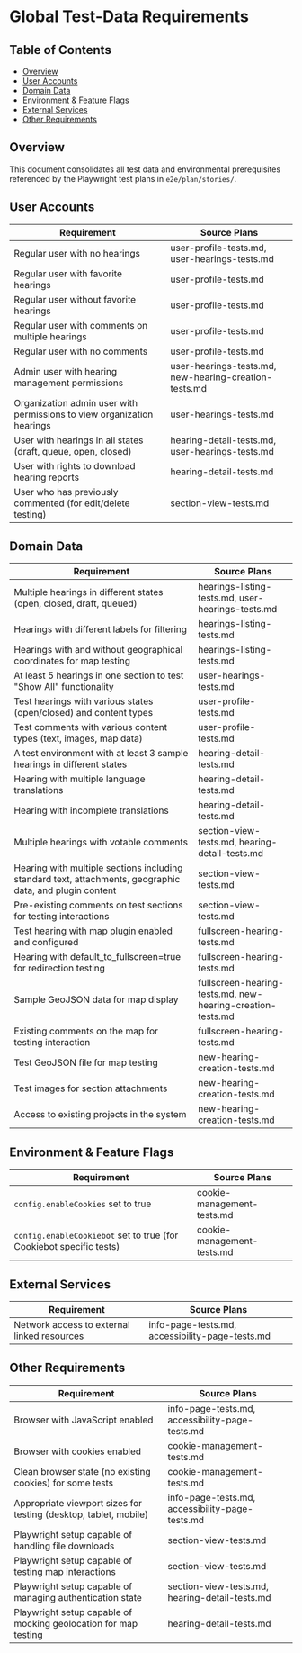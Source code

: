 # Global Test-Data Requirements
## Table of Contents
- [Overview](#overview)
- [User Accounts](#user-accounts)
- [Domain Data](#domain-data)
- [Environment & Feature Flags](#environment--feature-flags)
- [External Services](#external-services)
- [Other Requirements](#other-requirements)

## Overview
This document consolidates all test data and environmental prerequisites referenced by the Playwright test plans in `e2e/plan/stories/`.

## User Accounts
| Requirement | Source Plans |
|----|-----|
| Regular user with no hearings | user-profile-tests.md, user-hearings-tests.md |
| Regular user with favorite hearings | user-profile-tests.md |
| Regular user without favorite hearings | user-profile-tests.md |
| Regular user with comments on multiple hearings | user-profile-tests.md |
| Regular user with no comments | user-profile-tests.md |
| Admin user with hearing management permissions | user-hearings-tests.md, new-hearing-creation-tests.md |
| Organization admin user with permissions to view organization hearings | user-hearings-tests.md |
| User with hearings in all states (draft, queue, open, closed) | hearing-detail-tests.md, user-hearings-tests.md |
| User with rights to download hearing reports | hearing-detail-tests.md |
| User who has previously commented (for edit/delete testing) | section-view-tests.md |

## Domain Data
| Requirement | Source Plans |
|----|-----|
| Multiple hearings in different states (open, closed, draft, queued) | hearings-listing-tests.md, user-hearings-tests.md |
| Hearings with different labels for filtering | hearings-listing-tests.md |
| Hearings with and without geographical coordinates for map testing | hearings-listing-tests.md |
| At least 5 hearings in one section to test "Show All" functionality | user-hearings-tests.md |
| Test hearings with various states (open/closed) and content types | user-profile-tests.md |
| Test comments with various content types (text, images, map data) | user-profile-tests.md |
| A test environment with at least 3 sample hearings in different states | hearing-detail-tests.md |
| Hearing with multiple language translations | hearing-detail-tests.md |
| Hearing with incomplete translations | hearing-detail-tests.md |
| Multiple hearings with votable comments | section-view-tests.md, hearing-detail-tests.md |
| Hearing with multiple sections including standard text, attachments, geographic data, and plugin content | section-view-tests.md |
| Pre-existing comments on test sections for testing interactions | section-view-tests.md |
| Test hearing with map plugin enabled and configured | fullscreen-hearing-tests.md |
| Hearing with default_to_fullscreen=true for redirection testing | fullscreen-hearing-tests.md |
| Sample GeoJSON data for map display | fullscreen-hearing-tests.md, new-hearing-creation-tests.md |
| Existing comments on the map for testing interaction | fullscreen-hearing-tests.md |
| Test GeoJSON file for map testing | new-hearing-creation-tests.md |
| Test images for section attachments | new-hearing-creation-tests.md |
| Access to existing projects in the system | new-hearing-creation-tests.md |

## Environment & Feature Flags
| Requirement | Source Plans |
|----|-----|
| `config.enableCookies` set to true | cookie-management-tests.md |
| `config.enableCookiebot` set to true (for Cookiebot specific tests) | cookie-management-tests.md |

## External Services
| Requirement | Source Plans |
|----|-----|
| Network access to external linked resources | info-page-tests.md, accessibility-page-tests.md |

## Other Requirements
| Requirement | Source Plans |
|----|-----|
| Browser with JavaScript enabled | info-page-tests.md, accessibility-page-tests.md |
| Browser with cookies enabled | cookie-management-tests.md |
| Clean browser state (no existing cookies) for some tests | cookie-management-tests.md |
| Appropriate viewport sizes for testing (desktop, tablet, mobile) | info-page-tests.md, accessibility-page-tests.md |
| Playwright setup capable of handling file downloads | section-view-tests.md |
| Playwright setup capable of testing map interactions | section-view-tests.md |
| Playwright setup capable of managing authentication state | section-view-tests.md, hearing-detail-tests.md |
| Playwright setup capable of mocking geolocation for map testing | hearing-detail-tests.md |
